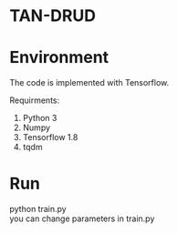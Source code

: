# TAN-DRUD
# Environment
The code is implemented with Tensorflow. 

Requirments:
1. Python 3
2. Numpy
3. Tensorflow 1.8
4. tqdm

# Run
python train.py  
you can change parameters in train.py
